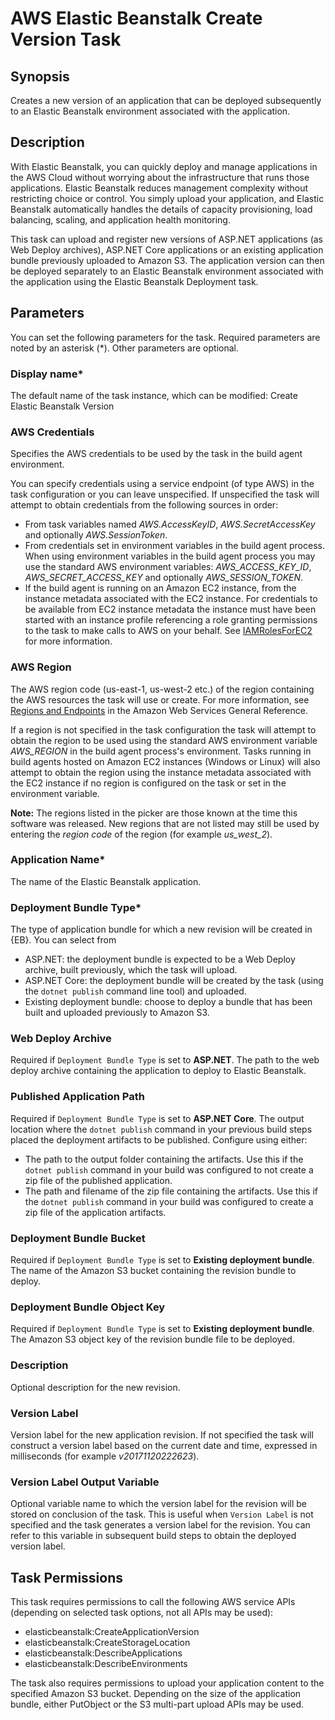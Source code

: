 # AWS Elastic Beanstalk Create Version Task<a name="elastic-beanstalk-createversion"></a>

## Synopsis<a name="synopsis"></a>

Creates a new version of an application that can be deployed subsequently to an Elastic Beanstalk environment associated with the application\.

## Description<a name="description"></a>

With Elastic Beanstalk, you can quickly deploy and manage applications in the AWS Cloud without worrying about the infrastructure that runs those applications\. Elastic Beanstalk reduces management complexity without restricting choice or control\. You simply upload your application, and Elastic Beanstalk automatically handles the details of capacity provisioning, load balancing, scaling, and application health monitoring\.

This task can upload and register new versions of ASP\.NET applications \(as Web Deploy archives\), ASP\.NET Core applications or an existing application bundle previously uploaded to Amazon S3\. The application version can then be deployed separately to an Elastic Beanstalk environment associated with the application using the Elastic Beanstalk Deployment task\.

## Parameters<a name="parameters"></a>

You can set the following parameters for the task\. Required parameters are noted by an asterisk \(\*\)\. Other parameters are optional\.

### Display name\*<a name="display-name"></a>

The default name of the task instance, which can be modified: Create Elastic Beanstalk Version

### AWS Credentials<a name="aws-credentials"></a>

Specifies the AWS credentials to be used by the task in the build agent environment\.

You can specify credentials using a service endpoint \(of type AWS\) in the task configuration or you can leave unspecified\. If unspecified the task will attempt to obtain credentials from the following sources in order:
+ From task variables named *AWS\.AccessKeyID*, *AWS\.SecretAccessKey* and optionally *AWS\.SessionToken*\.
+ From credentials set in environment variables in the build agent process\. When using environment variables in the build agent process you may use the standard AWS environment variables: *AWS\_ACCESS\_KEY\_ID*, *AWS\_SECRET\_ACCESS\_KEY* and optionally *AWS\_SESSION\_TOKEN*\.
+ If the build agent is running on an Amazon EC2 instance, from the instance metadata associated with the EC2 instance\. For credentials to be available from EC2 instance metadata the instance must have been started with an instance profile referencing a role granting permissions to the task to make calls to AWS on your behalf\. See [IAMRolesForEC2](https://docs.aws.amazon.com/IAM/latest/UserGuide/id_roles_use_switch-role-ec2.html) for more information\.

### AWS Region<a name="aws-region"></a>

The AWS region code \(us\-east\-1, us\-west\-2 etc\.\) of the region containing the AWS resources the task will use or create\. For more information, see [Regions and Endpoints](https://docs.aws.amazon.com/general/latest/gr/rande.html) in the Amazon Web Services General Reference\.

If a region is not specified in the task configuration the task will attempt to obtain the region to be used using the standard AWS environment variable *AWS\_REGION* in the build agent process's environment\. Tasks running in build agents hosted on Amazon EC2 instances \(Windows or Linux\) will also attempt to obtain the region using the instance metadata associated with the EC2 instance if no region is configured on the task or set in the environment variable\.

 **Note:** The regions listed in the picker are those known at the time this software was released\. New regions that are not listed may still be used by entering the *region code* of the region \(for example *us\_west\_2*\)\.

### Application Name\*<a name="application-name"></a>

The name of the Elastic Beanstalk application\.

### Deployment Bundle Type\*<a name="deployment-bundle-type"></a>

The type of application bundle for which a new revision will be created in \{EB\}\. You can select from
+ ASP\.NET: the deployment bundle is expected to be a Web Deploy archive, built previously, which the task will upload\.
+ ASP\.NET Core: the deployment bundle will be created by the task \(using the `dotnet publish` command line tool\) and uploaded\.
+ Existing deployment bundle: choose to deploy a bundle that has been built and uploaded previously to Amazon S3\.

### Web Deploy Archive<a name="web-deploy-archive"></a>

Required if `Deployment Bundle Type` is set to **ASP\.NET**\. The path to the web deploy archive containing the application to deploy to Elastic Beanstalk\.

### Published Application Path<a name="published-application-path"></a>

Required if `Deployment Bundle Type` is set to **ASP\.NET Core**\. The output location where the `dotnet publish` command in your previous build steps placed the deployment artifacts to be published\. Configure using either:
+ The path to the output folder containing the artifacts\. Use this if the `dotnet publish` command in your build was configured to not create a zip file of the published application\.
+ The path and filename of the zip file containing the artifacts\. Use this if the `dotnet publish` command in your build was configured to create a zip file of the application artifacts\.

### Deployment Bundle Bucket<a name="deployment-bundle-bucket"></a>

Required if `Deployment Bundle Type` is set to **Existing deployment bundle**\. The name of the Amazon S3 bucket containing the revision bundle to deploy\.

### Deployment Bundle Object Key<a name="deployment-bundle-object-key"></a>

Required if `Deployment Bundle Type` is set to **Existing deployment bundle**\. The Amazon S3 object key of the revision bundle file to be deployed\.

### Description<a name="id1"></a>

Optional description for the new revision\.

### Version Label<a name="version-label"></a>

Version label for the new application revision\. If not specified the task will construct a version label based on the current date and time, expressed in milliseconds \(for example *v20171120222623*\)\.

### Version Label Output Variable<a name="version-label-output-variable"></a>

Optional variable name to which the version label for the revision will be stored on conclusion of the task\. This is useful when `Version Label` is not specified and the task generates a version label for the revision\. You can refer to this variable in subsequent build steps to obtain the deployed version label\.

## Task Permissions<a name="task-permissions"></a>

This task requires permissions to call the following AWS service APIs \(depending on selected task options, not all APIs may be used\):
+ elasticbeanstalk:CreateApplicationVersion
+ elasticbeanstalk:CreateStorageLocation
+ elasticbeanstalk:DescribeApplications
+ elasticbeanstalk:DescribeEnvironments

The task also requires permissions to upload your application content to the specified Amazon S3 bucket\. Depending on the size of the application bundle, either PutObject or the S3 multi\-part upload APIs may be used\.